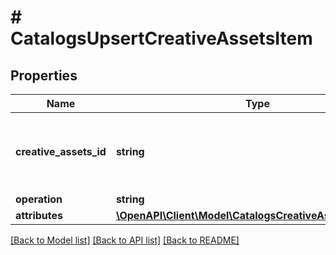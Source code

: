 # # CatalogsUpsertCreativeAssetsItem

## Properties

Name | Type | Description | Notes
------------ | ------------- | ------------- | -------------
**creative_assets_id** | **string** | The catalog creative assets id in the merchant namespace |
**operation** | **string** |  |
**attributes** | [**\OpenAPI\Client\Model\CatalogsCreativeAssetsAttributes**](CatalogsCreativeAssetsAttributes.md) |  |

[[Back to Model list]](../../README.md#models) [[Back to API list]](../../README.md#endpoints) [[Back to README]](../../README.md)
